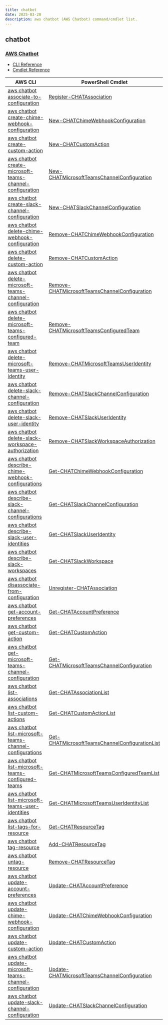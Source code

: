```yaml
---
title: chatbot
date: 2025-03-20
description: aws chatbot (AWS Chatbot) command/cmdlet list.
---
```


## chatbot

### [AWS Chatbot](https://aws.amazon.com/chatbot/)

* [CLI Reference](https://awscli.amazonaws.com/v2/documentation/api/latest/reference/chatbot/index.html)
* [Cmdlet Reference](https://docs.aws.amazon.com/powershell/latest/reference/items/Chatbot_cmdlets.html)

|AWS CLI|PowerShell Cmdlet|
|----|----|
|[aws chatbot associate-to-configuration](https://awscli.amazonaws.com/v2/documentation/api/latest/reference/chatbot/associate-to-configuration.html)|[Register-CHATAssociation](https://docs.aws.amazon.com/powershell/latest/reference/items/Register-CHATAssociation.html)|
|[aws chatbot create-chime-webhook-configuration](https://awscli.amazonaws.com/v2/documentation/api/latest/reference/chatbot/create-chime-webhook-configuration.html)|[New-CHATChimeWebhookConfiguration](https://docs.aws.amazon.com/powershell/latest/reference/items/New-CHATChimeWebhookConfiguration.html)|
|[aws chatbot create-custom-action](https://awscli.amazonaws.com/v2/documentation/api/latest/reference/chatbot/create-custom-action.html)|[New-CHATCustomAction](https://docs.aws.amazon.com/powershell/latest/reference/items/New-CHATCustomAction.html)|
|[aws chatbot create-microsoft-teams-channel-configuration](https://awscli.amazonaws.com/v2/documentation/api/latest/reference/chatbot/create-microsoft-teams-channel-configuration.html)|[New-CHATMicrosoftTeamsChannelConfiguration](https://docs.aws.amazon.com/powershell/latest/reference/items/New-CHATMicrosoftTeamsChannelConfiguration.html)|
|[aws chatbot create-slack-channel-configuration](https://awscli.amazonaws.com/v2/documentation/api/latest/reference/chatbot/create-slack-channel-configuration.html)|[New-CHATSlackChannelConfiguration](https://docs.aws.amazon.com/powershell/latest/reference/items/New-CHATSlackChannelConfiguration.html)|
|[aws chatbot delete-chime-webhook-configuration](https://awscli.amazonaws.com/v2/documentation/api/latest/reference/chatbot/delete-chime-webhook-configuration.html)|[Remove-CHATChimeWebhookConfiguration](https://docs.aws.amazon.com/powershell/latest/reference/items/Remove-CHATChimeWebhookConfiguration.html)|
|[aws chatbot delete-custom-action](https://awscli.amazonaws.com/v2/documentation/api/latest/reference/chatbot/delete-custom-action.html)|[Remove-CHATCustomAction](https://docs.aws.amazon.com/powershell/latest/reference/items/Remove-CHATCustomAction.html)|
|[aws chatbot delete-microsoft-teams-channel-configuration](https://awscli.amazonaws.com/v2/documentation/api/latest/reference/chatbot/delete-microsoft-teams-channel-configuration.html)|[Remove-CHATMicrosoftTeamsChannelConfiguration](https://docs.aws.amazon.com/powershell/latest/reference/items/Remove-CHATMicrosoftTeamsChannelConfiguration.html)|
|[aws chatbot delete-microsoft-teams-configured-team](https://awscli.amazonaws.com/v2/documentation/api/latest/reference/chatbot/delete-microsoft-teams-configured-team.html)|[Remove-CHATMicrosoftTeamsConfiguredTeam](https://docs.aws.amazon.com/powershell/latest/reference/items/Remove-CHATMicrosoftTeamsConfiguredTeam.html)|
|[aws chatbot delete-microsoft-teams-user-identity](https://awscli.amazonaws.com/v2/documentation/api/latest/reference/chatbot/delete-microsoft-teams-user-identity.html)|[Remove-CHATMicrosoftTeamsUserIdentity](https://docs.aws.amazon.com/powershell/latest/reference/items/Remove-CHATMicrosoftTeamsUserIdentity.html)|
|[aws chatbot delete-slack-channel-configuration](https://awscli.amazonaws.com/v2/documentation/api/latest/reference/chatbot/delete-slack-channel-configuration.html)|[Remove-CHATSlackChannelConfiguration](https://docs.aws.amazon.com/powershell/latest/reference/items/Remove-CHATSlackChannelConfiguration.html)|
|[aws chatbot delete-slack-user-identity](https://awscli.amazonaws.com/v2/documentation/api/latest/reference/chatbot/delete-slack-user-identity.html)|[Remove-CHATSlackUserIdentity](https://docs.aws.amazon.com/powershell/latest/reference/items/Remove-CHATSlackUserIdentity.html)|
|[aws chatbot delete-slack-workspace-authorization](https://awscli.amazonaws.com/v2/documentation/api/latest/reference/chatbot/delete-slack-workspace-authorization.html)|[Remove-CHATSlackWorkspaceAuthorization](https://docs.aws.amazon.com/powershell/latest/reference/items/Remove-CHATSlackWorkspaceAuthorization.html)|
|[aws chatbot describe-chime-webhook-configurations](https://awscli.amazonaws.com/v2/documentation/api/latest/reference/chatbot/describe-chime-webhook-configurations.html)|[Get-CHATChimeWebhookConfiguration](https://docs.aws.amazon.com/powershell/latest/reference/items/Get-CHATChimeWebhookConfiguration.html)|
|[aws chatbot describe-slack-channel-configurations](https://awscli.amazonaws.com/v2/documentation/api/latest/reference/chatbot/describe-slack-channel-configurations.html)|[Get-CHATSlackChannelConfiguration](https://docs.aws.amazon.com/powershell/latest/reference/items/Get-CHATSlackChannelConfiguration.html)|
|[aws chatbot describe-slack-user-identities](https://awscli.amazonaws.com/v2/documentation/api/latest/reference/chatbot/describe-slack-user-identities.html)|[Get-CHATSlackUserIdentity](https://docs.aws.amazon.com/powershell/latest/reference/items/Get-CHATSlackUserIdentity.html)|
|[aws chatbot describe-slack-workspaces](https://awscli.amazonaws.com/v2/documentation/api/latest/reference/chatbot/describe-slack-workspaces.html)|[Get-CHATSlackWorkspace](https://docs.aws.amazon.com/powershell/latest/reference/items/Get-CHATSlackWorkspace.html)|
|[aws chatbot disassociate-from-configuration](https://awscli.amazonaws.com/v2/documentation/api/latest/reference/chatbot/disassociate-from-configuration.html)|[Unregister-CHATAssociation](https://docs.aws.amazon.com/powershell/latest/reference/items/Unregister-CHATAssociation.html)|
|[aws chatbot get-account-preferences](https://awscli.amazonaws.com/v2/documentation/api/latest/reference/chatbot/get-account-preferences.html)|[Get-CHATAccountPreference](https://docs.aws.amazon.com/powershell/latest/reference/items/Get-CHATAccountPreference.html)|
|[aws chatbot get-custom-action](https://awscli.amazonaws.com/v2/documentation/api/latest/reference/chatbot/get-custom-action.html)|[Get-CHATCustomAction](https://docs.aws.amazon.com/powershell/latest/reference/items/Get-CHATCustomAction.html)|
|[aws chatbot get-microsoft-teams-channel-configuration](https://awscli.amazonaws.com/v2/documentation/api/latest/reference/chatbot/get-microsoft-teams-channel-configuration.html)|[Get-CHATMicrosoftTeamsChannelConfiguration](https://docs.aws.amazon.com/powershell/latest/reference/items/Get-CHATMicrosoftTeamsChannelConfiguration.html)|
|[aws chatbot list-associations](https://awscli.amazonaws.com/v2/documentation/api/latest/reference/chatbot/list-associations.html)|[Get-CHATAssociationList](https://docs.aws.amazon.com/powershell/latest/reference/items/Get-CHATAssociationList.html)|
|[aws chatbot list-custom-actions](https://awscli.amazonaws.com/v2/documentation/api/latest/reference/chatbot/list-custom-actions.html)|[Get-CHATCustomActionList](https://docs.aws.amazon.com/powershell/latest/reference/items/Get-CHATCustomActionList.html)|
|[aws chatbot list-microsoft-teams-channel-configurations](https://awscli.amazonaws.com/v2/documentation/api/latest/reference/chatbot/list-microsoft-teams-channel-configurations.html)|[Get-CHATMicrosoftTeamsChannelConfigurationList](https://docs.aws.amazon.com/powershell/latest/reference/items/Get-CHATMicrosoftTeamsChannelConfigurationList.html)|
|[aws chatbot list-microsoft-teams-configured-teams](https://awscli.amazonaws.com/v2/documentation/api/latest/reference/chatbot/list-microsoft-teams-configured-teams.html)|[Get-CHATMicrosoftTeamsConfiguredTeamList](https://docs.aws.amazon.com/powershell/latest/reference/items/Get-CHATMicrosoftTeamsConfiguredTeamList.html)|
|[aws chatbot list-microsoft-teams-user-identities](https://awscli.amazonaws.com/v2/documentation/api/latest/reference/chatbot/list-microsoft-teams-user-identities.html)|[Get-CHATMicrosoftTeamsUserIdentityList](https://docs.aws.amazon.com/powershell/latest/reference/items/Get-CHATMicrosoftTeamsUserIdentityList.html)|
|[aws chatbot list-tags-for-resource](https://awscli.amazonaws.com/v2/documentation/api/latest/reference/chatbot/list-tags-for-resource.html)|[Get-CHATResourceTag](https://docs.aws.amazon.com/powershell/latest/reference/items/Get-CHATResourceTag.html)|
|[aws chatbot tag-resource](https://awscli.amazonaws.com/v2/documentation/api/latest/reference/chatbot/tag-resource.html)|[Add-CHATResourceTag](https://docs.aws.amazon.com/powershell/latest/reference/items/Add-CHATResourceTag.html)|
|[aws chatbot untag-resource](https://awscli.amazonaws.com/v2/documentation/api/latest/reference/chatbot/untag-resource.html)|[Remove-CHATResourceTag](https://docs.aws.amazon.com/powershell/latest/reference/items/Remove-CHATResourceTag.html)|
|[aws chatbot update-account-preferences](https://awscli.amazonaws.com/v2/documentation/api/latest/reference/chatbot/update-account-preferences.html)|[Update-CHATAccountPreference](https://docs.aws.amazon.com/powershell/latest/reference/items/Update-CHATAccountPreference.html)|
|[aws chatbot update-chime-webhook-configuration](https://awscli.amazonaws.com/v2/documentation/api/latest/reference/chatbot/update-chime-webhook-configuration.html)|[Update-CHATChimeWebhookConfiguration](https://docs.aws.amazon.com/powershell/latest/reference/items/Update-CHATChimeWebhookConfiguration.html)|
|[aws chatbot update-custom-action](https://awscli.amazonaws.com/v2/documentation/api/latest/reference/chatbot/update-custom-action.html)|[Update-CHATCustomAction](https://docs.aws.amazon.com/powershell/latest/reference/items/Update-CHATCustomAction.html)|
|[aws chatbot update-microsoft-teams-channel-configuration](https://awscli.amazonaws.com/v2/documentation/api/latest/reference/chatbot/update-microsoft-teams-channel-configuration.html)|[Update-CHATMicrosoftTeamsChannelConfiguration](https://docs.aws.amazon.com/powershell/latest/reference/items/Update-CHATMicrosoftTeamsChannelConfiguration.html)|
|[aws chatbot update-slack-channel-configuration](https://awscli.amazonaws.com/v2/documentation/api/latest/reference/chatbot/update-slack-channel-configuration.html)|[Update-CHATSlackChannelConfiguration](https://docs.aws.amazon.com/powershell/latest/reference/items/Update-CHATSlackChannelConfiguration.html)|

